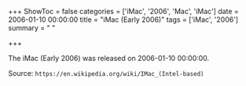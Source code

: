 +++
ShowToc = false
categories = ['iMac', '2006', 'Mac', 'iMac']
date = 2006-01-10 00:00:00
title = "iMac (Early 2006)"
tags = ['iMac', '2006']
summary = " "

+++

The iMac (Early 2006) was released on 2006-01-10 00:00:00.

Source: `https://en.wikipedia.org/wiki/IMac_(Intel-based)`


